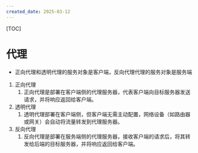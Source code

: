 ```yaml
---
created_date: 2025-03-12
---
```


[TOC]

# 代理
- 正向代理和透明代理的服务对象是客户端，反向代理代理的服务对象是服务端

1. 正向代理 
    1. 正向代理是部署在客户端侧的代理服务器，代表客户端向目标服务器发送请求，并将响应返回给客户端。
2. 透明代理
    1. 透明代理部署在客户端侧，但客户端无需主动配置，网络设备（如路由器或网关）会自动将流量转发到代理服务器。
3. 反向代理
    1. 反向代理是部署在服务端侧的代理服务器，接收客户端的请求后，将其转发给后端的目标服务器，并将响应返回给客户端。  